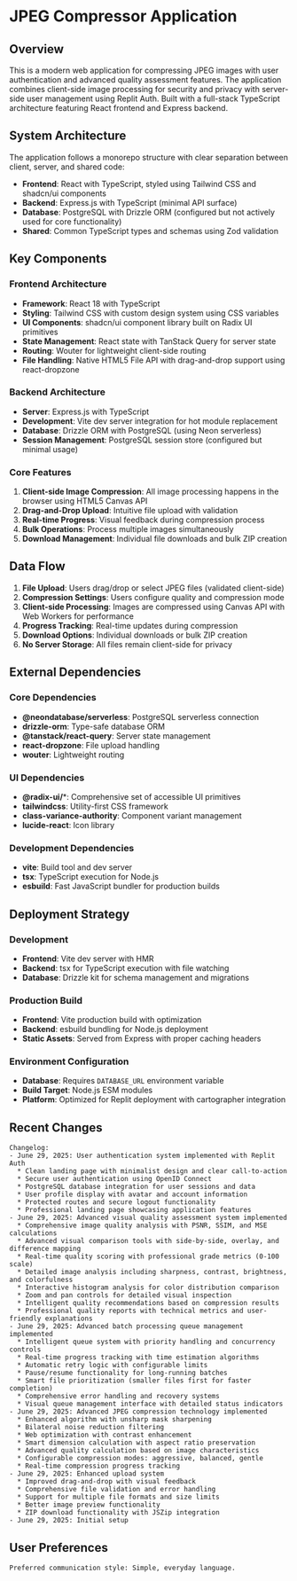 # JPEG Compressor Application

## Overview

This is a modern web application for compressing JPEG images with user authentication and advanced quality assessment features. The application combines client-side image processing for security and privacy with server-side user management using Replit Auth. Built with a full-stack TypeScript architecture featuring React frontend and Express backend.

## System Architecture

The application follows a monorepo structure with clear separation between client, server, and shared code:

- **Frontend**: React with TypeScript, styled using Tailwind CSS and shadcn/ui components
- **Backend**: Express.js with TypeScript (minimal API surface)
- **Database**: PostgreSQL with Drizzle ORM (configured but not actively used for core functionality)
- **Shared**: Common TypeScript types and schemas using Zod validation

## Key Components

### Frontend Architecture
- **Framework**: React 18 with TypeScript
- **Styling**: Tailwind CSS with custom design system using CSS variables
- **UI Components**: shadcn/ui component library built on Radix UI primitives
- **State Management**: React state with TanStack Query for server state
- **Routing**: Wouter for lightweight client-side routing
- **File Handling**: Native HTML5 File API with drag-and-drop support using react-dropzone

### Backend Architecture
- **Server**: Express.js with TypeScript
- **Development**: Vite dev server integration for hot module replacement
- **Database**: Drizzle ORM with PostgreSQL (using Neon serverless)
- **Session Management**: PostgreSQL session store (configured but minimal usage)

### Core Features
1. **Client-side Image Compression**: All image processing happens in the browser using HTML5 Canvas API
2. **Drag-and-Drop Upload**: Intuitive file upload with validation
3. **Real-time Progress**: Visual feedback during compression process
4. **Bulk Operations**: Process multiple images simultaneously
5. **Download Management**: Individual file downloads and bulk ZIP creation

## Data Flow

1. **File Upload**: Users drag/drop or select JPEG files (validated client-side)
2. **Compression Settings**: Users configure quality and compression mode
3. **Client-side Processing**: Images are compressed using Canvas API with Web Workers for performance
4. **Progress Tracking**: Real-time updates during compression
5. **Download Options**: Individual downloads or bulk ZIP creation
6. **No Server Storage**: All files remain client-side for privacy

## External Dependencies

### Core Dependencies
- **@neondatabase/serverless**: PostgreSQL serverless connection
- **drizzle-orm**: Type-safe database ORM
- **@tanstack/react-query**: Server state management
- **react-dropzone**: File upload handling
- **wouter**: Lightweight routing

### UI Dependencies
- **@radix-ui/***: Comprehensive set of accessible UI primitives
- **tailwindcss**: Utility-first CSS framework
- **class-variance-authority**: Component variant management
- **lucide-react**: Icon library

### Development Dependencies
- **vite**: Build tool and dev server
- **tsx**: TypeScript execution for Node.js
- **esbuild**: Fast JavaScript bundler for production builds

## Deployment Strategy

### Development
- **Frontend**: Vite dev server with HMR
- **Backend**: tsx for TypeScript execution with file watching
- **Database**: Drizzle kit for schema management and migrations

### Production Build
- **Frontend**: Vite production build with optimization
- **Backend**: esbuild bundling for Node.js deployment
- **Static Assets**: Served from Express with proper caching headers

### Environment Configuration
- **Database**: Requires `DATABASE_URL` environment variable
- **Build Target**: Node.js ESM modules
- **Platform**: Optimized for Replit deployment with cartographer integration

## Recent Changes

```
Changelog:
- June 29, 2025: User authentication system implemented with Replit Auth
  * Clean landing page with minimalist design and clear call-to-action
  * Secure user authentication using OpenID Connect
  * PostgreSQL database integration for user sessions and data
  * User profile display with avatar and account information
  * Protected routes and secure logout functionality
  * Professional landing page showcasing application features
- June 29, 2025: Advanced visual quality assessment system implemented
  * Comprehensive image quality analysis with PSNR, SSIM, and MSE calculations
  * Advanced visual comparison tools with side-by-side, overlay, and difference mapping
  * Real-time quality scoring with professional grade metrics (0-100 scale)
  * Detailed image analysis including sharpness, contrast, brightness, and colorfulness
  * Interactive histogram analysis for color distribution comparison
  * Zoom and pan controls for detailed visual inspection
  * Intelligent quality recommendations based on compression results
  * Professional quality reports with technical metrics and user-friendly explanations
- June 29, 2025: Advanced batch processing queue management implemented
  * Intelligent queue system with priority handling and concurrency controls
  * Real-time progress tracking with time estimation algorithms
  * Automatic retry logic with configurable limits
  * Pause/resume functionality for long-running batches
  * Smart file prioritization (smaller files first for faster completion)
  * Comprehensive error handling and recovery systems
  * Visual queue management interface with detailed status indicators
- June 29, 2025: Advanced JPEG compression technology implemented
  * Enhanced algorithm with unsharp mask sharpening
  * Bilateral noise reduction filtering
  * Web optimization with contrast enhancement
  * Smart dimension calculation with aspect ratio preservation
  * Advanced quality calculation based on image characteristics
  * Configurable compression modes: aggressive, balanced, gentle
  * Real-time compression progress tracking
- June 29, 2025: Enhanced upload system
  * Improved drag-and-drop with visual feedback
  * Comprehensive file validation and error handling
  * Support for multiple file formats and size limits
  * Better image preview functionality
  * ZIP download functionality with JSZip integration
- June 29, 2025: Initial setup
```

## User Preferences

```
Preferred communication style: Simple, everyday language.
```